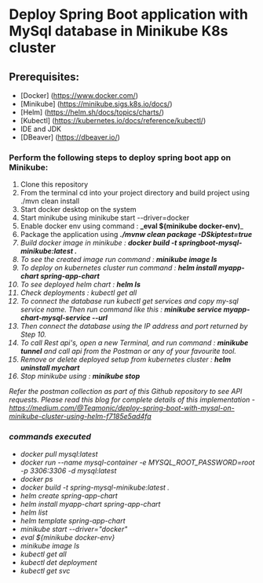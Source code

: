 # Deploy Spring Boot application with MySql database in Minikube K8s cluster

## Prerequisites:
* [Docker] (https://www.docker.com/)
* [Minikube] (https://minikube.sigs.k8s.io/docs/)
* [Helm] (https://helm.sh/docs/topics/charts/)
* [Kubectl] (https://kubernetes.io/docs/reference/kubectl/)
* IDE and JDK
* [DBeaver] (https://dbeaver.io/)

### Perform the following steps to deploy spring boot app on Minikube:
1) Clone this repository
2) From the terminal cd into your project directory and build project using ./mvn clean install
3) Start docker desktop on the system
4) Start minikube using minikube start --driver=docker
5) Enable docker env using command : **_eval $(minikube docker-env)**_ 
6) Package the application using <B><I> ./mvnw clean package -DSkiptest=true <I></B>
7) Build docker image in minikube :  <B><I>docker build -t springboot-mysql-minikube:latest .<I></B>
8) To see the created image run command : <B><I>minikube image ls<I></B>
9) To deploy on kubernetes cluster run command : **_helm install myapp-chart spring-app-chart_**
10) To see deployed helm chart : **_helm ls_**
11) Check deployments : kubectl get all
12) To connect the database run kubectl get services and copy my-sql service name. Then run command like this : **_minikube service myapp-chart-mysql-service --url_**
13) Then connect the database using the IP address and port returned by Step 10.
14) To call Rest api's, open a new Terminal, and run command : _**minikube tunnel**_ and call api from the Postman or any of your favourite tool.
15) Remove or delete deployed setup from kubernetes cluster : **_helm uninstall mychart_**
16) Stop minikube using : **_minikube stop_**

Refer the postman collection as part of this Github repository to see API requests.
Please read this blog for complete details of this implementation - https://medium.com/@Teqmonic/deploy-spring-boot-with-mysql-on-minikube-cluster-using-helm-f7185e5ad4fa

### commands executed
- docker pull mysql:latest
- docker run --name mysql-container -e MYSQL_ROOT_PASSWORD=root -p 3306:3306 -d mysql:latest
- docker ps
- docker build -t spring-mysql-minikube:latest .
- helm create spring-app-chart
- helm install myapp-chart spring-app-chart
- helm list
- helm template spring-app-chart
- minikube start --driver="docker"
- eval ${minikube docker-env}
- minikube image ls
- kubectl get all
- kubectl det deployment
- kubectl get svc
